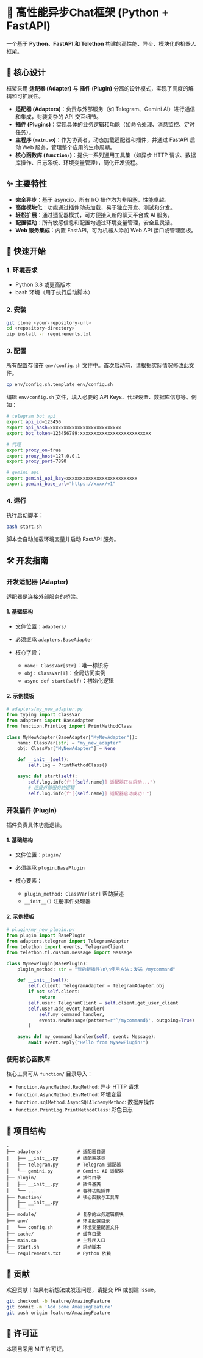 # 🤖 高性能异步Chat框架 (Python + FastAPI)

一个基于 **Python、FastAPI 和 Telethon** 构建的高性能、异步、模块化的机器人框架。

## 🧠 核心设计

框架采用 **适配器 (Adapter)** 与 **插件 (Plugin)** 分离的设计模式，实现了高度的解耦和可扩展性。

* **适配器 (Adapters)**：负责与外部服务（如 Telegram、Gemini AI）进行通信和集成，封装复杂的 API 交互细节。
* **插件 (Plugins)**：实现具体的业务逻辑和功能（如命令处理、消息监控、定时任务）。
* **主程序 (`main.so`)**：作为协调者，动态加载适配器和插件，并通过 FastAPI 启动 Web 服务，管理整个应用的生命周期。
* **核心函数库 (`function/`)**：提供一系列通用工具集（如异步 HTTP 请求、数据库操作、日志系统、环境变量管理），简化开发流程。

## ✨ 主要特性

* **完全异步**：基于 asyncio，所有 I/O 操作均为非阻塞，性能卓越。
* **高度模块化**：功能通过插件动态加载，易于独立开发、测试和分发。
* **轻松扩展**：通过适配器模式，可方便接入新的聊天平台或 AI 服务。
* **配置驱动**：所有敏感信息和配置均通过环境变量管理，安全且灵活。
* **Web 服务集成**：内置 FastAPI，可为机器人添加 Web API 接口或管理面板。

## 🚀 快速开始

### 1. 环境要求

* Python 3.8 或更高版本
* bash 环境（用于执行启动脚本）

### 2. 安装

```bash
git clone <your-repository-url>
cd <repository-directory>
pip install -r requirements.txt
```

### 3. 配置

所有配置存储在 `env/config.sh` 文件中。首次启动前，请根据实际情况修改此文件。

```bash
cp env/config.sh.template env/config.sh
```

编辑 `env/config.sh` 文件，填入必要的 API Keys、代理设置、数据库信息等。例如：

```bash
# telegram bot api
export api_id=123456
export api_hash=xxxxxxxxxxxxxxxxxxxxxxxxxx
export bot_token=123456789:xxxxxxxxxxxxxxxxxxxxxxxxxx

# 代理
export proxy_on=true
export proxy_host=127.0.0.1
export proxy_port=7890

# gemini api
export gemini_api_key=xxxxxxxxxxxxxxxxxxxxxxxxxx
export gemini_base_url="https://xxxx/v1"
```

### 4. 运行

执行启动脚本：

```bash
bash start.sh
```

脚本会自动加载环境变量并启动 FastAPI 服务。

## 🛠️ 开发指南

### 开发适配器 (Adapter)

适配器是连接外部服务的桥梁。

#### 1. 基础结构

* 文件位置：`adapters/`
* 必须继承 `adapters.BaseAdapter`
* 核心字段：

  * `name: ClassVar[str]`：唯一标识符
  * `obj: ClassVar[T]`：全局访问实例
  * `async def start(self)`：初始化逻辑

#### 2. 示例模板

```python
# adapters/my_new_adapter.py
from typing import ClassVar
from adapters import BaseAdapter
from function.PrintLog import PrintMethodClass

class MyNewAdapter(BaseAdapter["MyNewAdapter"]):
    name: ClassVar[str] = "my_new_adapter"
    obj: ClassVar["MyNewAdapter"] = None

    def __init__(self):
        self.log = PrintMethodClass()

    async def start(self):
        self.log.info(f"[{self.name}] 适配器正在启动...")
        # 连接外部服务的逻辑
        self.log.info(f"[{self.name}] 适配器启动成功！")
```

### 开发插件 (Plugin)

插件负责具体功能逻辑。

#### 1. 基础结构

* 文件位置：`plugin/`
* 必须继承 `plugin.BasePlugin`
* 核心要素：

  * `plugin_method: ClassVar[str]` 帮助描述
  * `__init__()` 注册事件处理器

#### 2. 示例模板

```python
# plugin/my_new_plugin.py
from plugin import BasePlugin
from adapters.telegram import TelegramAdapter
from telethon import events, TelegramClient
from telethon.tl.custom.message import Message

class MyNewPlugin(BasePlugin):
    plugin_method: str = "我的新插件\n\n使用方法：发送 /mycommand"

    def __init__(self):
        self.client: TelegramAdapter = TelegramAdapter.obj
        if not self.client:
            return
        self.user: TelegramClient = self.client.get_user_client
        self.user.add_event_handler(
            self.my_command_handler, 
            events.NewMessage(pattern=r'^/mycommand$', outgoing=True)
        )

    async def my_command_handler(self, event: Message):
        await event.reply("Hello from MyNewPlugin!")
```

### 使用核心函数库

核心工具可从 `function/` 目录导入：

* `function.AsyncMethod.ReqMethod`: 异步 HTTP 请求
* `function.AsyncMethod.EnvMethod`: 环境变量
* `function.sqlMethod.AsyncSQLAlchemyMethod`: 数据库操作
* `function.PrintLog.PrintMethodClass`: 彩色日志

## 📁 项目结构

```
.
├── adapters/             # 适配器目录
│   ├── __init__.py       # 适配器基类
│   ├── telegram.py       # Telegram 适配器
│   └── gemini.py         # Gemini AI 适配器
├── plugin/               # 插件目录
│   ├── __init__.py       # 插件基类
│   └── ...               # 各种功能插件
├── function/             # 核心函数与工具库
│   ├── __init__.py
│   └── ...
├── module/               # 复杂的业务逻辑模块
├── env/                  # 环境配置目录
│   └── config.sh         # 环境变量配置文件
├── cache/                # 缓存目录
├── main.so               # 主程序入口
├── start.sh              # 启动脚本
└── requirements.txt      # Python 依赖
```

## 🤝 贡献

欢迎贡献！如果有新想法或发现问题，请提交 PR 或创建 Issue。

```bash
git checkout -b feature/AmazingFeature
git commit -m 'Add some AmazingFeature'
git push origin feature/AmazingFeature
```

## 📄 许可证

本项目采用 MIT 许可证。
